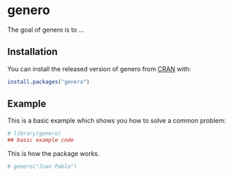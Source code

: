 
<!-- README.md is generated from README.Rmd. Please edit that file -->

# genero

<!-- badges: start -->

<!-- badges: end -->

The goal of genero is to …

## Installation

You can install the released version of genero from
[CRAN](https://CRAN.R-project.org) with:

``` r
install.packages("genero")
```

## Example

This is a basic example which shows you how to solve a common problem:

``` r
# library(genero)
## basic example code
```

This is how the package works.

``` r
# genero("Juan Pablo")
```
